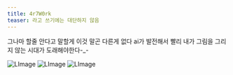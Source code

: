 ```yaml
---
title: 4r7W0rk
teaser: 라고 쓰기에는 대단하지 않음 
---
```


그나마 할줄 안다고 말할게 이것 말곤 다른게 없다
ai가 발전해서 빨리 내가 그림을 그리지 않는 시대가 도래해야한다-_-


![LImage](https://pbs.twimg.com/media/GH-5LdVbUAAL_BR?format=jpg&name=large "ilust1")
![LImage](https://i.pximg.net/img-master/img/2024/03/27/16/08/19/117296404_p0_master1200.jpg "ilust2")
![LImage](https://i.pximg.net/img-master/img/2024/01/06/19/34/43/114937110_p0_master1200.jpg "ilust3")